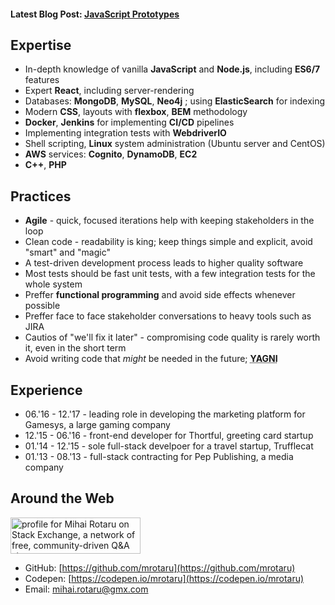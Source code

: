 #### Latest Blog Post: [JavaScript Prototypes](/blog/javascript-prototypes)

## Expertise

*   In-depth knowledge of vanilla **JavaScript** and **Node.js**, including **ES6/7** features
*   Expert **React**, including server-rendering
*   Databases: **MongoDB**, **MySQL**, **Neo4j** ; using **ElasticSearch** for indexing
*   Modern **CSS**, layouts with **flexbox**, **BEM** methodology
*   **Docker**, **Jenkins** for implementing **CI/CD** pipelines
*   Implementing integration tests with **WebdriverIO**
*   Shell scripting, **Linux** system administration (Ubuntu server and CentOS)
*   **AWS** services: **Cognito**, **DynamoDB**, **EC2**
*   **C++**, **PHP**

## Practices

*   **Agile** - quick, focused iterations help with keeping stakeholders in the loop
*   Clean code - readability is king; keep things simple and explicit, avoid "smart" and "magic"
*   A test-driven development process leads to higher quality software
*   Most tests should be fast unit tests, with a few integration tests for the whole system
*   Preffer **functional programming** and avoid side effects whenever possible
*   Preffer face to face stakeholder conversations to heavy tools such as JIRA
*   Cautios of "we'll fix it later" - compromising code quality is rarely worth it, even in the short term
*   Avoid writing code that _might_ be needed in the future; **<abbr title="You Ain't Gonna Need It">YAGNI</abbr>**

## Experience

*   06.'16 - 12.'17 - leading role in developing the marketing platform for Gamesys, a large gaming company
*   12.'15 - 06.'16 - front-end developer for Thortful, greeting card startup
*   01.'14 - 12.'15 - sole full-stack develpoer for a travel startup, Trufflecat
*   01.'13 - 08.'13 - full-stack contracting for Pep Publishing, a media company

## Around the Web

<aside>
  <a
    href="https://stackexchange.com/users/201300?tab=accounts">
    <img
      src="https://stackexchange.com/users/flair/201300.png"
      width='208'
      height='58'
      alt="profile for Mihai Rotaru on Stack Exchange, a network of free, community-driven Q&A sites"
      title="profile for Mihai Rotaru on Stack Exchange, a network of free, community-driven Q&A sites"
    />
    </a>
</aside>

*   GitHub: [https://github.com/mrotaru](https://github.com/mrotaru)
*   Codepen: [https://codepen.io/mrotaru](https://codepen.io/mrotaru)
*   Email: [mihai.rotaru@gmx.com](mailto:mihai.rotaru@gmx.com)